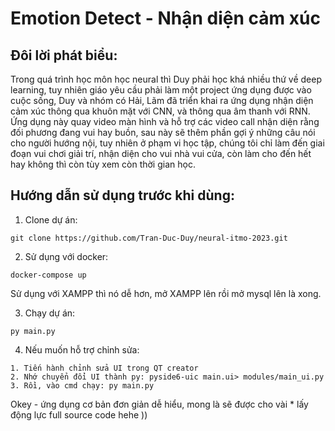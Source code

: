 # Emotion Detect - Nhận diện cảm xúc

## Đôi lời phát biểu:

Trong quá trình học môn học neural thì Duy phải học khá nhiều thứ về deep learning, tuy nhiên giáo yêu cầu phải làm một project ứng dụng được vào cuộc sống, Duy và nhóm có Hải, Lãm đã triển khai ra ứng dụng nhận diện cảm xúc thông qua khuôn mặt với CNN, và thông qua âm thanh với RNN. Ứng dụng này quay video màn hình và hỗ trợ các video call nhận diện rằng đối phương đang vui hay buồn, sau này sẽ thêm phần gợi ý những câu nói cho người hướng nội, tuy nhiên ở phạm vi học tập, chúng tôi chỉ làm đến giai đoạn vui chơi giải trí, nhận diện cho vui nhà vui cửa, còn làm cho đến hết hay không thì còn tùy xem còn thời gian học.

## Hướng dẫn sử dụng trước khi dùng:

1. Clone dự án:

```shell
git clone https://github.com/Tran-Duc-Duy/neural-itmo-2023.git
```

2. Sử dụng với docker:

```shell
docker-compose up
```

Sử dụng với XAMPP thì nó dễ hơn, mở XAMPP lên rồi mở mysql lên là xong.

3. Chạy dự án:

```shell
py main.py
```

4. Nếu muốn hỗ trợ chỉnh sửa:

```
1. Tiến hành chỉnh sửa UI trong QT creator
2. Nhớ chuyển đổi UI thành py: pyside6-uic main.ui> modules/main_ui.py
3. Rồi, vào cmd chạy: py main.py

```

Okey - ứng dụng cơ bản đơn giản dễ hiểu, mong là sẽ được cho vài \* lấy động lực full source code hehe ))
